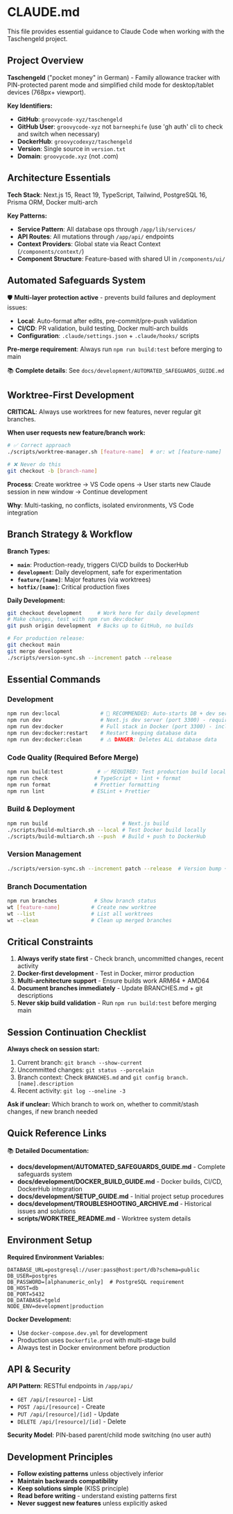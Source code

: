 # CLAUDE.md

This file provides essential guidance to Claude Code when working with the Taschengeld project.

## Project Overview

**Taschengeld** ("pocket money" in German) - Family allowance tracker with PIN-protected parent mode and simplified child mode for desktop/tablet devices (768px+ viewport).

**Key Identifiers:**
- **GitHub**: `groovycode-xyz/taschengeld` 
- **GitHub User**: `groovycode-xyz` not `barneephife` (use 'gh auth' cli to check and switch when necessary)
- **DockerHub**: `groovycodexyz/taschengeld`
- **Version**: Single source in `version.txt`
- **Domain**: `groovycode.xyz` (not .com)

## Architecture Essentials

**Tech Stack**: Next.js 15, React 19, TypeScript, Tailwind, PostgreSQL 16, Prisma ORM, Docker multi-arch

**Key Patterns:**
- **Service Pattern**: All database ops through `/app/lib/services/`
- **API Routes**: All mutations through `/app/api/` endpoints  
- **Context Providers**: Global state via React Context (`/components/context/`)
- **Component Structure**: Feature-based with shared UI in `/components/ui/`

## Automated Safeguards System

🛡️ **Multi-layer protection active** - prevents build failures and deployment issues:
- **Local**: Auto-format after edits, pre-commit/pre-push validation
- **CI/CD**: PR validation, build testing, Docker multi-arch builds
- **Configuration**: `.claude/settings.json` + `.claude/hooks/` scripts

**Pre-merge requirement**: Always run `npm run build:test` before merging to main

📚 **Complete details**: See `docs/development/AUTOMATED_SAFEGUARDS_GUIDE.md`

## Worktree-First Development

**CRITICAL**: Always use worktrees for new features, never regular git branches.

**When user requests new feature/branch work:**
```bash
# ✅ Correct approach
./scripts/worktree-manager.sh [feature-name]  # or: wt [feature-name]

# ❌ Never do this  
git checkout -b [branch-name]
```

**Process**: Create worktree → VS Code opens → User starts new Claude session in new window → Continue development

**Why**: Multi-tasking, no conflicts, isolated environments, VS Code integration

## Branch Strategy & Workflow

**Branch Types:**
- **`main`**: Production-ready, triggers CI/CD builds to DockerHub
- **`development`**: Daily development, safe for experimentation  
- **`feature/[name]`**: Major features (via worktrees)
- **`hotfix/[name]`**: Critical production fixes

**Daily Development:**
```bash
git checkout development     # Work here for daily development
# Make changes, test with npm run dev:docker
git push origin development  # Backs up to GitHub, no builds

# For production release:
git checkout main
git merge development  
./scripts/version-sync.sh --increment patch --release
```

## Essential Commands

### Development
```bash
npm run dev:local             # 🎯 RECOMMENDED: Auto-starts DB + dev server (port 3300)
npm run dev                   # Next.js dev server (port 3300) - requires local DB
npm run dev:docker            # Full stack in Docker (port 3300) - includes DB
npm run dev:docker:restart    # Restart keeping database data
npm run dev:docker:clean      # ⚠️ DANGER: Deletes ALL database data
```

### Code Quality (Required Before Merge)
```bash
npm run build:test           # ✅ REQUIRED: Test production build locally
npm run check               # TypeScript + lint + format
npm run format              # Prettier formatting
npm run lint               # ESLint + Prettier
```

### Build & Deployment
```bash
npm run build                        # Next.js build
./scripts/build-multiarch.sh --local # Test Docker build locally
./scripts/build-multiarch.sh --push  # Build + push to DockerHub
```

### Version Management
```bash
./scripts/version-sync.sh --increment patch --release  # Version bump + release
```

### Branch Documentation
```bash
npm run branches            # Show branch status
wt [feature-name]          # Create new worktree
wt --list                  # List all worktrees
wt --clean                 # Clean up merged branches
```

## Critical Constraints

1. **Always verify state first** - Check branch, uncommitted changes, recent activity
2. **Docker-first development** - Test in Docker, mirror production  
3. **Multi-architecture support** - Ensure builds work ARM64 + AMD64
4. **Document branches immediately** - Update BRANCHES.md + git descriptions
5. **Never skip build validation** - Run `npm run build:test` before merging main

## Session Continuation Checklist

**Always check on session start:**
1. Current branch: `git branch --show-current`
2. Uncommitted changes: `git status --porcelain`  
3. Branch context: Check `BRANCHES.md` and `git config branch.[name].description`
4. Recent activity: `git log --oneline -3`

**Ask if unclear:** Which branch to work on, whether to commit/stash changes, if new branch needed

## Quick Reference Links

📚 **Detailed Documentation:**
- **docs/development/AUTOMATED_SAFEGUARDS_GUIDE.md** - Complete safeguards system
- **docs/development/DOCKER_BUILD_GUIDE.md** - Docker builds, CI/CD, DockerHub integration  
- **docs/development/SETUP_GUIDE.md** - Initial project setup procedures
- **docs/development/TROUBLESHOOTING_ARCHIVE.md** - Historical issues and solutions
- **scripts/WORKTREE_README.md** - Worktree system details

## Environment Setup

**Required Environment Variables:**
```env
DATABASE_URL=postgresql://user:pass@host:port/db?schema=public
DB_USER=postgres
DB_PASSWORD=[alphanumeric_only]  # PostgreSQL requirement
DB_HOST=db
DB_PORT=5432
DB_DATABASE=tgeld
NODE_ENV=development|production
```

**Docker Development:**
- Use `docker-compose.dev.yml` for development
- Production uses `Dockerfile.prod` with multi-stage build
- Always test in Docker environment before production

## API & Security

**API Pattern**: RESTful endpoints in `/app/api/`
- `GET /api/[resource]` - List
- `POST /api/[resource]` - Create  
- `PUT /api/[resource]/[id]` - Update
- `DELETE /api/[resource]/[id]` - Delete

**Security Model**: PIN-based parent/child mode switching (no user auth)

## Development Principles

- **Follow existing patterns** unless objectively inferior
- **Maintain backwards compatibility** 
- **Keep solutions simple** (KISS principle)
- **Read before writing** - understand existing patterns first
- **Never suggest new features** unless explicitly asked
